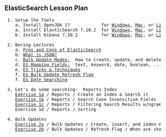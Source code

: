 ElasticSearch Lesson Plan
-------------------------

<pre>
 1. Setup the Tools
    a. Install OpenJDK 17            for <a href="https://github.com/traderres/webClass/blob/master/learnJava/howToInstallJava_OpenJdk_OnWindows.txt" title="Install OpenJDK 17 for Windows">Windows</a>, <a href="https://github.com/traderres/webClass/blob/master/learnJava/howToInstallJava_OpenJdk_OnMac.txt" title="Install OpenJDK 17 for Mac">Mac</a>, or <a href="https://github.com/traderres/webClass/blob/master/learnJava/howToInstallJava_OpenJdk_OnRocky9.txt" title="Install OpenJDK 17 for Linux">Linux</a>
    a. Install ElasticSearch 7.10.2  for <a href="https://github.com/traderres/webClass/blob/master/learnElasticSearch/howToInstallElasticSearch7.10.2OnWindows.txt" title="Install ES 7.10.2 for Windows">Windows</a>, <a href="https://github.com/traderres/webClass/blob/master/learnElasticSearch/howToInstallElasticSearch7.10.2OnMac.txt" title="Install ES 7.10.2 for Mac">Mac</a>, or <a href="/learnElasticSearch/howToInstallElasticSearch7.10.2OnCentos8UsingRpm.txt" title="Install ES 7.10.2 for Linux">Linux</a>
    b. Install Kibana 7.10.2         for <a href="https://github.com/traderres/webClass/blob/master/learnElasticSearch/howToInstallKibana7.10.2OnWindows.txt" title="Install Kibana 7.10.2 for Windows">Windows</a>, <a href="https://github.com/traderres/webClass/blob/master/learnElasticSearch/howToInstallKibana7.10.2OnMac.txt" title="Install Kibana 7.10.2 for Mac">Mac</a>, or <a href="https://github.com/traderres/webClass/blob/master/learnElasticSearch/howToInstallKibana7.10.20OnCentos8.txt" title="Install Kibana 7.10.2 for Linux">Linux</a>

 2. Boring Lectures
    a. <a href="./lectures/boring.lecture.A.pros-and-cons.txt"              title="Pros and Cons of ES">Pros and Cons of ElasticSearch</a>
    b. <a href="./lectures/boring.lecture.B.what-is-JSON.txt"               title="What is JSON?">What is JSON?</a>
    c. <a href="./lectures/boring.lecture.C.bulk-update-modes.txt"          title="Bulk Update Modes">Bulk Update Modes:</a>  How to create, update, and delete...(snore)
    d. <a href="./lectures/boring.lecture.D.es-fields.txt"                  title="ElasticSearch Fields">ES Mapping Fields:</a>  text, keyword, date, boolean, ...(yawn)
    e. <a href="./lectures/boring.lecture.E.tricks-and-techniques.txt"      title="ElasticSearch Tricks & Techniques">ES Tricks & Techniques</a>
    f. <a href="./lectures/boring.lecture.F.bulk.refresh.flag.txt"          title="Bulk Update Refresh Flag">ES Bulk Update Refresh Flag</a>
    f. <a href="./lectures/boring.lecture.G.date-searching.txt"             title="Bulk Update Refresh Flag">ES Date Searching</a>
    
 3. Let's do some searching:  Reports Index
    <a href="./exercises/exercise1a.reports.v1.question.txt"                title="Exercise 1a">Exercise 1a</a> / Reports / Create an Index & Search it                  (<a href="./exercises/exercise1a.reports.v1.answers.txt"  title="Answer to 1a">Answers</a>)
    <a href="./exercises/exercise1b.reports.v2.question.txt"                title="Exercise 1b">Exercise 1b</a> / Reports / Search Case Insensitive Fields               (<a href="./exercises/exercise1b.reports.v2.answers.txt"  title="Answer to 1b">Answers</a>)
    <a href="./exercises/exercise1c.filtering-with-ngrams.questions.txt"    title="Exercise 1c">Exercise 1c</a> / Reports / Filtering Search Results w/ngrams            (<a href="./exercises/exercise1c.filtering-with-ngrams.answers.txt"  title="Answer to 1c">Answers</a>)
    Exercise 1d / Reports / Sorting

 4. Bulk Updates
    <a href="./exercises/exercise2a.bulk-update-basics.question.txt"        title="Exercise 2a">Exercise 2a</a> / Bulk Updates / Create, insert, and index modes         (<a href="./exercises/exercise2a.bulk-update-basics.answers.txt"  title="Answer to 2a">Answers</a>)
    <a href="./exercises/exercise2b.bulk-update-refresh-flag.question.txt"  title="Exercise 2b">Exercise 2b</a> / Bulk Updates / Refresh Flag / When are changes public? (<a href="./exercises/exercise2b.bulk-update-refresh-flag.answers.txt"  title="Answer to 2b">Answers</a>)
 
</pre>